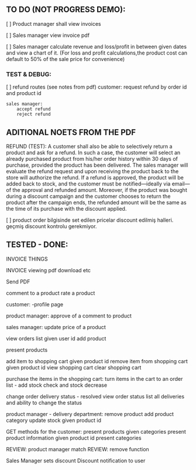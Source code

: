 
## TO DO (NOT PROGRESS DEMO):

[ ] Product manager shall view invoices

[ ] Sales manager view invoice pdf

[ ] Sales manager calculate revenue and loss/profit in between given dates and view a chart of it. (For loss and profit calculations,the product cost can default to 50% of the sale price for convenience)

### TEST & DEBUG: 

[ ] refund routes (see notes from pdf)
    customer:
        request refund by order id and product id

    sales manager:
        accept refund
        reject refund


## ADITIONAL NOETS FROM THE PDF
REFUND (TEST): A customer shall also be able to selectively return a product and ask for a refund. In
such a case, the customer will select an already purchased product from his/her order
history within 30 days of purchase, provided the product has been delivered. The sales
manager will evaluate the refund request and upon receiving the product back to the
store will authorize the refund. If a refund is approved, the product will be added back to
stock, and the customer must be notified—ideally via email—of the approval and
refunded amount. Moreover, if the product was bought during a discount campaign and
the customer chooses to return the product after the campaign ends, the refunded
amount will be the same as the time of its purchase with the discount applied. 

[ ] product order bilgisinde set edilen pricelar discount edilmiş halleri. geçmiş discount kontrolu gerekmiyor.


## TESTED - DONE:
INVOICE THINGS

INVOICE viewing pdf download etc

Send PDF

comment to a product
rate a product

customer: -profile page

product manager: 
approve of a comment to product

sales manager:
update price of a product

view orders list given user id
add product

present products

add item to shopping cart given product id
remove item from shopping cart given product id
view shopping cart
clear shopping cart

purchase the items in the shopping cart:
    turn items in the cart to an order list - add stock check and stock decrease


change order delivery status - resolved
view order status 
list all deliveries and ability to change the status

product manager - delivery department: 
remove product
add product category
update stock given product id

GET methods for the customer:
present products given categories
present product information given product id
present categories

REVIEW: product manager match
REVIEW: remove function


Sales Manager sets discount
Discount notification to user
